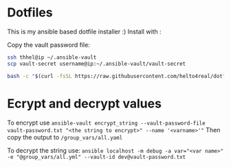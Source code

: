 # Dotfiles
This is my ansible based dotfile installer :)
Install with :

Copy the vault password file:
```bash
ssh thhel@ip ~/.ansible-vault
scp vault-secret username@ip:~/.ansible-vault/vault-secret
```

```bash
bash -c "$(curl -fsSL https://raw.githubusercontent.com/helto4real/dotfiles/main/bin/dotfiles)"
```
# Ecrypt and decrypt values

To encrypt use `ansible-vault encrypt_string --vault-password-file vault-password.txt "<the string to encrypt>" --name '<varname>'"`
Then copy the output to `/group_vars/all.yaml`

To decrypt the string use:
`ansible localhost -m debug -a var="<var name>" -e "@group_vars/all.yml" --vault-id dev@vault-password.txt`
